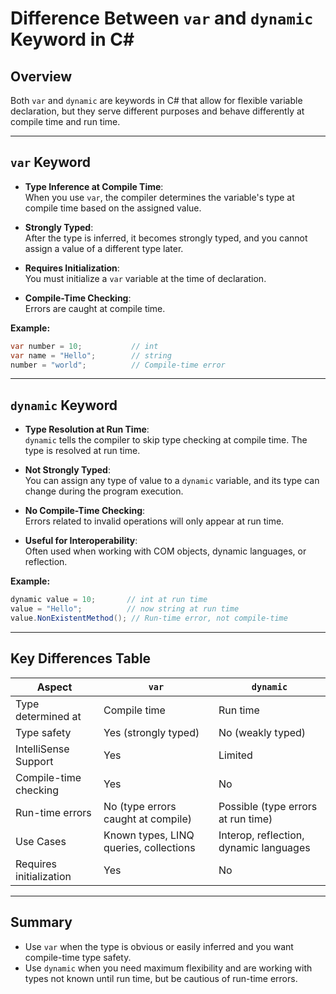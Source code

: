 # Difference Between `var` and `dynamic` Keyword in C#

## Overview

Both `var` and `dynamic` are keywords in C# that allow for flexible variable declaration, but they serve different purposes and behave differently at compile time and run time.

---

## `var` Keyword

- **Type Inference at Compile Time**:  
  When you use `var`, the compiler determines the variable's type at compile time based on the assigned value.

- **Strongly Typed**:  
  After the type is inferred, it becomes strongly typed, and you cannot assign a value of a different type later.

- **Requires Initialization**:  
  You must initialize a `var` variable at the time of declaration.

- **Compile-Time Checking**:  
  Errors are caught at compile time.

**Example:**
```csharp
var number = 10;           // int
var name = "Hello";        // string
number = "world";          // Compile-time error
```

---

## `dynamic` Keyword

- **Type Resolution at Run Time**:  
  `dynamic` tells the compiler to skip type checking at compile time. The type is resolved at run time.

- **Not Strongly Typed**:  
  You can assign any type of value to a `dynamic` variable, and its type can change during the program execution.

- **No Compile-Time Checking**:  
  Errors related to invalid operations will only appear at run time.

- **Useful for Interoperability**:  
  Often used when working with COM objects, dynamic languages, or reflection.

**Example:**
```csharp
dynamic value = 10;       // int at run time
value = "Hello";          // now string at run time
value.NonExistentMethod(); // Run-time error, not compile-time
```

---

## Key Differences Table

| Aspect                  | `var`                                  | `dynamic`                               |
|-------------------------|----------------------------------------|-----------------------------------------|
| Type determined at      | Compile time                           | Run time                                |
| Type safety             | Yes (strongly typed)                   | No (weakly typed)                       |
| IntelliSense Support    | Yes                                    | Limited                                 |
| Compile-time checking   | Yes                                    | No                                      |
| Run-time errors         | No (type errors caught at compile)     | Possible (type errors at run time)      |
| Use Cases               | Known types, LINQ queries, collections | Interop, reflection, dynamic languages  |
| Requires initialization | Yes                                    | No                                      |

---

## Summary

- Use `var` when the type is obvious or easily inferred and you want compile-time type safety.
- Use `dynamic` when you need maximum flexibility and are working with types not known until run time, but be cautious of run-time errors.